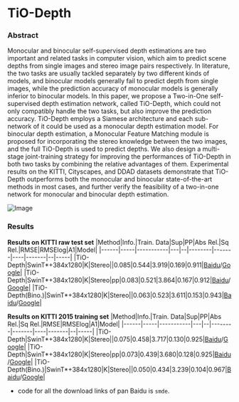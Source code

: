 # TiO-Depth
### Abstract
Monocular and binocular self-supervised depth estimations are two important and related tasks in computer vision, which aim to predict scene depths from single images and stereo image pairs respectively. In literature, the two tasks are usually tackled separately by two different kinds of models, and binocular models generally fail to predict depth from single images, while the prediction accuracy of monocular models is generally inferior to binocular models. In this paper, we propose a Two-in-One self-supervised depth estimation network, called TiO-Depth, which could not only compatibly handle the two tasks, but also improve the prediction accuracy. TiO-Depth employs a Siamese architecture and each sub-network of it could be used as a monocular depth estimation model. For binocular depth estimation, a Monocular Feature Matching module is proposed for incorporating the stereo knowledge between the two images, and the full TiO-Depth is used to predict depths. We also design a multi-stage joint-training strategy for improving the performances of TiO-Depth in both two tasks by combining the relative advantages of them. Experimental results on the KITTI, Cityscapes, and DDAD datasets demonstrate that TiO-Depth outperforms both the monocular and binocular state-of-the-art methods in most cases, and further verify the feasibility of a two-in-one network for monocular and binocular depth estimation.

![Image](https://github.com/ZM-Zhou/SMDE-Pytorch/tree/main/options/TiO-Depth/arc.jpg)
### Results
**Results on KITTI raw test set**
|Method|Info.|Train. Data|Sup|PP|Abs Rel.|Sq Rel.|RMSE|RMSElog|A1|Model|
|------|-----|-----------|---|--|--------|-------|----|-------|--|-----|
|TiO-Depth|SwinT*+384x1280|K|Stereo||0.085|0.544|3.919|0.169|0.911|[Baidu](https://pan.baidu.com/s/1rNZvLDcTSGq5XOBFHZRTjg)/[Google](https://drive.google.com/file/d/1XMFA9wQzikjKJ-dZFiPM0pKRr_yB-7E8/view?usp=sharing)|
|TiO-Depth|SwinT*+384x1280|K|Stereo|pp|0.083|0.521|3.864|0.167|0.912|[Baidu](https://pan.baidu.com/s/1rNZvLDcTSGq5XOBFHZRTjg)/[Google](https://drive.google.com/file/d/1XMFA9wQzikjKJ-dZFiPM0pKRr_yB-7E8/view?usp=sharing)|
|TiO-Depth(Bino.)|SwinT*+384x1280|K|Stereo||0.063|0.523|3.611|0.153|0.943|[Baidu](https://pan.baidu.com/s/1rNZvLDcTSGq5XOBFHZRTjg)/[Google](https://drive.google.com/file/d/1XMFA9wQzikjKJ-dZFiPM0pKRr_yB-7E8/view?usp=sharing)|


**Results on KITTI 2015 training set**
|Method|Info.|Train. Data|Sup|PP|Abs Rel.|Sq Rel.|RMSE|RMSElog|A1|Model|
|------|-----|-----------|---|--|--------|-------|----|-------|--|-----|
|TiO-Depth|SwinT*+384x1280|K|Stereo||0.075|0.458|3.717|0.130|0.925|[Baidu](https://pan.baidu.com/s/1NJUA10rLDFJcS2StjbqRrw)/[Google](https://drive.google.com/file/d/1ylElx3LMm70Dmq0t-InwqU60_QcRFAeu/view?usp=sharing)|
|TiO-Depth|SwinT*+384x1280|K|Stereo|pp|0.073|0.439|3.680|0.128|0.925|[Baidu](https://pan.baidu.com/s/1NJUA10rLDFJcS2StjbqRrw)/[Google](https://drive.google.com/file/d/1ylElx3LMm70Dmq0t-InwqU60_QcRFAeu/view?usp=sharing)|
|TiO-Depth(Bino.)|SwinT*+384x1280|K|Stereo||0.050|0.434|3.239|0.104|0.967|[Baidu](https://pan.baidu.com/s/1NJUA10rLDFJcS2StjbqRrw)/[Google](https://drive.google.com/file/d/1ylElx3LMm70Dmq0t-InwqU60_QcRFAeu/view?usp=sharing)|

* code for all the download links of pan Baidu is `smde`.
